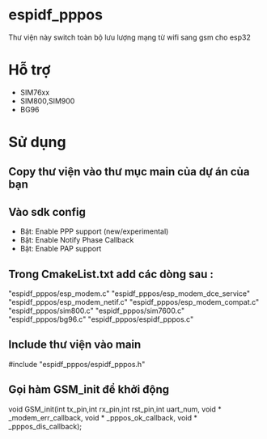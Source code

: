 # espidf_pppos
Thư viện này switch toàn bộ lưu lượng mạng từ wifi sang gsm cho esp32
# Hỗ trợ
- SIM76xx
- SIM800,SIM900
- BG96
# Sử dụng
## Copy thư viện vào thư mục main của dự án của bạn
## Vào sdk config
 - Bật:  Enable PPP support (new/experimental)
 - Bật:  Enable Notify Phase Callback
 - Bật:  Enable PAP support
## Trong CmakeList.txt add các dòng sau :
"espidf_pppos/esp_modem.c"
"espidf_pppos/esp_modem_dce_service"
"espidf_pppos/esp_modem_netif.c"
"espidf_pppos/esp_modem_compat.c"
"espidf_pppos/sim800.c"
"espidf_pppos/sim7600.c"
"espidf_pppos/bg96.c"
"espidf_pppos/espidf_pppos.c"

## Include thư viện vào main
#include "espidf_pppos/espidf_pppos.h"

## Gọi hàm GSM_init để khởi động
void GSM_init(int tx_pin,int rx_pin,int rst_pin,int uart_num, void * _modem_err_callback, void * _pppos_ok_callback, void * _pppos_dis_callback);


